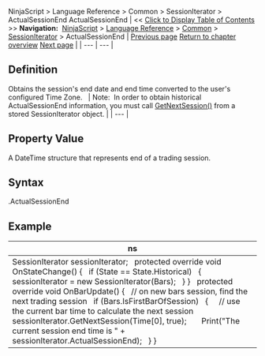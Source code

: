 ﻿
NinjaScript > Language Reference > Common > SessionIterator > ActualSessionEnd
ActualSessionEnd
| << [Click to Display Table of Contents](actualsessionend.md) >> **Navigation:**     [NinjaScript](ninjascript.md) > [Language Reference](language_reference_wip.md) > [Common](common.md) > [SessionIterator](sessioniterator.md) > ActualSessionEnd | [Previous page](actualsessionbegin.md) [Return to chapter overview](sessioniterator.md) [Next page](actualtradingdayendlocal.md) |
| --- | --- |
## Definition
Obtains the session's end date and end time converted to the user's configured Time Zone.
 
| Note:  In order to obtain historical ActualSessionEnd information, you must call [GetNextSession()](getnextsession.md) from a stored SessionIterator object. |
| --- |
## 
## 
## Property Value
A DateTime structure that represents end of a trading session.
 
## Syntax
<sessionIterator>.ActualSessionEnd
## 
## Example
| ns |
| --- |
| SessionIterator sessionIterator;   protected override void OnStateChange() {    if (State == State.Historical)    {      sessionIterator = new SessionIterator(Bars);    } }   protected override void OnBarUpdate() {    // on new bars session, find the next trading session    if (Bars.IsFirstBarOfSession)    {      // use the current bar time to calculate the next session      sessionIterator.GetNextSession(Time[0], true);        Print("The current session end time is " + sessionIterator.ActualSessionEnd);    } } |

